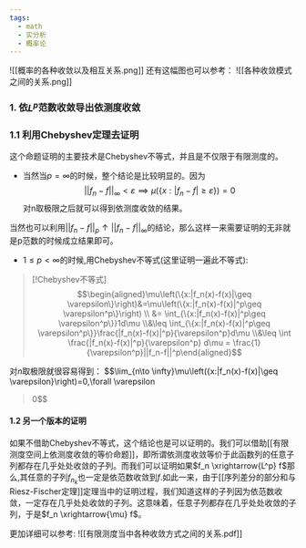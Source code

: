 ```yaml
---
tags:
  - math
  - 实分析
  - 概率论
---
```


![[概率的各种收敛以及相互关系.png]]
还有这幅图也可以参考：
![[各种收敛模式之间的关系.png]]

### 1. 依$L^p$范数收敛导出依测度收敛

### 1.1 利用Chebyshev定理去证明
这个命题证明的主要技术是Chebyshev不等式，并且是不仅限于有限测度的。

* 当然当$p = \infty$的时候，整个结论是比较明显的。因为$$||f_n-f||_{\infty}<\varepsilon\implies \mu\left(\{x:|f_n-f|\geq \varepsilon\}\right)=0$$对n取极限之后就可以得到依测度收敛的结果。

当然也可以利用$||f_n-f||_{p}\uparrow ||f_n-f||_{\infty}$的结论，那么这样一来需要证明的无非就是p范数的时候成立结果即可。

* $1\leq p<\infty$的时候,用Chebyshev不等式(这里证明一遍此不等式):

> [!Chebyshev不等式]
> $$\begin{aligned}\mu\left(\{x:|f_n(x)-f(x)|\geq
> \varepsilon\}\right)&=\mu\left(\{x:|f_n(x)-f(x)|^p\geq
> \varepsilon^p\}\right) \\ &= \int_{\{x:|f_n(x)-f(x)|^p\geq
> \varepsilon^p\}}1d\mu \\&\leq
> \int_{\{x:|f_n(x)-f(x)|^p\geq
> \varepsilon^p\}}\frac{|f_n(x)-f(x)|^p}{\varepsilon^p}d\mu
> \\&\leq \int \frac{|f_n(x)-f(x)|^p}{\varepsilon^p} d\mu =
> \frac{1}{\varepsilon^p}||f_n-f||^p\end{aligned}$$
> 
> 

对$n$取极限就很容易得到：
$$\lim_{n\to \infty}\mu\left(\{x:|f_n(x)-f(x)|\geq
\varepsilon\}\right)=0,\forall \varepsilon
>0$$

#### 1.2 另一个版本的证明

如果不借助Chebyshev不等式，这个结论也是可以证明的。我们可以借助[[有限测度空间上依测度收敛的等价命题]]，即所谓依测度收敛等价于此函数列的任意子列都存在几乎处处收敛的子列。而我们可以证明如果$f_n \xrightarrow{L^p} f$那么,其任意的子列$f_{n_k}$也一定是依范数收敛到$f$.如此一来，由于[[序列差分的部分和与Riesz-Fischer定理]]定理当中的证明过程，我们知道这样的子列因为依范数收敛，一定存在几乎处处收敛的子列。这意味着，任意子列都存在几乎处处收敛的子列，于是$f_n \xrightarrow{\mu} f$。

更加详细可以参考:
![[有限测度当中各种收敛方式之间的关系.pdf]]





